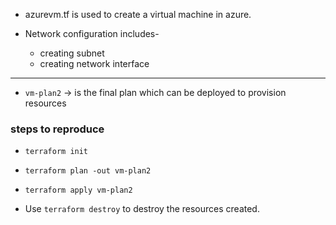 * azurevm.tf is used to create a virtual machine in azure.

* Network configuration includes-
  * creating subnet
  * creating network interface
 

<hr>

* `vm-plan2` ->  is the final plan which can be deployed to provision resources


### steps to reproduce

* ```terraform init```

* ```terraform plan -out vm-plan2```

* ```terraform apply vm-plan2```

* Use ```terraform destroy``` to destroy the resources created.

